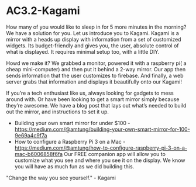 # AC3.2-Kagami
How many of you would like to sleep in for 5 more minutes in the morning?
We have a solution for you. Let us introduce you to Kagami. Kagami is a mirror with a heads up display with information from a set of customized widgets. Its budget-friendly and gives you, the user, absolute control of what is displayed. It requires minimal setup too, with a little DIY. 

Howd we make it?
We grabbed a monitor, powered it with a raspberry pi( a cheap mini-computer) and then put it behind a 2-way mirror. Our app then sends information that the user customizes to firebase. And finally, a web server grabs that information and displays it beautifully onto our Kagami!

If you’re a tech enthusiast like us, always looking for gadgets to mess around with. Or have been looking to get a smart mirror simply because they’re awesome.  We have a blog post that lays out what’s needed to build out the mirror, and instructions to set it up. 
- Building your own smart mirror for under $100 -
https://medium.com/@amtung/building-your-own-smart-mirror-for-100-9e69a4c9f7a
- How to configure a Raspberry Pi 3 on a Mac -
https://medium.com/@amtung/how-to-configure-raspberry-pi-3-on-a-mac-b6006858f6fa
Our FREE companion app will allow you to customize what you see and where you see it on the display. We know you will have as much fun as we did building this. 


"Change the way you see yourself."  - Kagami

